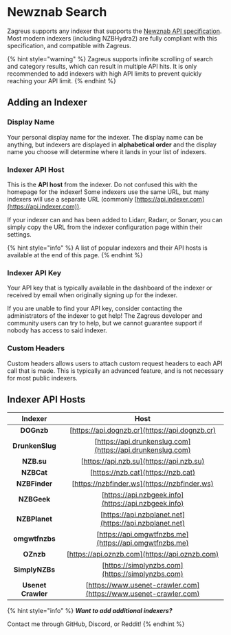 # Newznab Search

Zagreus supports any indexer that supports the [Newznab API specification](https://newznab.readthedocs.io/en/latest/). Most modern indexers (including NZBHydra2) are fully compliant with this specification, and compatible with Zagreus.

{% hint style="warning" %}
Zagreus supports infinite scrolling of search and category results, which can result in multiple API hits. It is only recommended to add indexers with high API limits to prevent quickly reaching your API limit.
{% endhint %}

## Adding an Indexer

### Display Name

Your personal display name for the indexer. The display name can be anything, but indexers are displayed in **alphabetical order** and the display name you choose will determine where it lands in your list of indexers.

### Indexer API Host

This is the **API host** from the indexer. Do not confused this with the homepage for the indexer! Some indexers use the same URL, but many indexers will use a separate URL (commonly [https://api.indexer.com](https://api.indexer.com)).

If your indexer can and has been added to Lidarr, Radarr, or Sonarr, you can simply copy the URL from the indexer configuration page within their settings.

{% hint style="info" %}
A list of popular indexers and their API hosts is available at the end of this page.
{% endhint %}

### Indexer API Key

Your API key that is typically available in the dashboard of the indexer or received by email when originally signing up for the indexer.

If you are unable to find your API key, consider contacting the administrators of the indexer to get help! The Zagreus developer and community users can try to help, but we cannot guarantee support if nobody has access to said indexer.

### Custom Headers

Custom headers allows users to attach custom request headers to each API call that is made. This is typically an advanced feature, and is not necessary for most public indexers.

## Indexer API Hosts

|       Indexer      |                               Host                               |
| :----------------: | :--------------------------------------------------------------: |
|     **DOGnzb**     |          [https://api.dognzb.cr](https://api.dognzb.cr)          |
|   **DrunkenSlug**  |    [https://api.drunkenslug.com](https://api.drunkenslug.com)    |
|     **NZB.su**     |             [https://api.nzb.su](https://api.nzb.su)             |
|     **NZBCat**     |                [https://nzb.cat](https://nzb.cat)                |
|    **NZBFinder**   |           [https://nzbfinder.ws](https://nzbfinder.ws)           |
|     **NZBGeek**    |       [https://api.nzbgeek.info](https://api.nzbgeek.info)       |
|    **NZBPlanet**   |      [https://api.nzbplanet.net](https://api.nzbplanet.net)      |
|   **omgwtfnzbs**   |      [https://api.omgwtfnzbs.me](https://api.omgwtfnzbs.me)      |
|      **OZnzb**     |          [https://api.oznzb.com](https://api.oznzb.com)          |
|   **SimplyNZBs**   |         [https://simplynzbs.com](https://simplynzbs.com)         |
| **Usenet Crawler** | [https://www.usenet-crawler.com](https://www.usenet-crawler.com) |

{% hint style="info" %}
_**Want to add additional indexers?**_

Contact me through GitHub, Discord, or Reddit!
{% endhint %}
